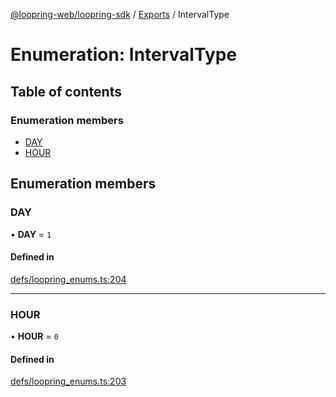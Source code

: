 [@loopring-web/loopring-sdk](../README.md) / [Exports](../modules.md) / IntervalType

# Enumeration: IntervalType

## Table of contents

### Enumeration members

- [DAY](IntervalType.md#day)
- [HOUR](IntervalType.md#hour)

## Enumeration members

### DAY

• **DAY** = `1`

#### Defined in

[defs/loopring_enums.ts:204](https://github.com/Loopring/loopring_sdk/blob/81e0b16/src/defs/loopring_enums.ts#L204)

___

### HOUR

• **HOUR** = `0`

#### Defined in

[defs/loopring_enums.ts:203](https://github.com/Loopring/loopring_sdk/blob/81e0b16/src/defs/loopring_enums.ts#L203)
